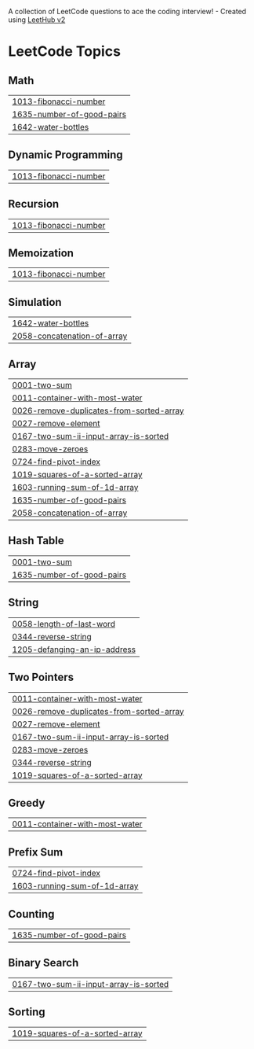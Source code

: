 A collection of LeetCode questions to ace the coding interview! - Created using [LeetHub v2](https://github.com/arunbhardwaj/LeetHub-2.0)
<!---LeetCode Topics Start-->
# LeetCode Topics
## Math
|  |
| ------- |
| [1013-fibonacci-number](https://github.com/Dhatri0612/DSA-2k25/tree/master/1013-fibonacci-number) |
| [1635-number-of-good-pairs](https://github.com/Dhatri0612/DSA-2k25/tree/master/1635-number-of-good-pairs) |
| [1642-water-bottles](https://github.com/Dhatri0612/DSA-2k25/tree/master/1642-water-bottles) |
## Dynamic Programming
|  |
| ------- |
| [1013-fibonacci-number](https://github.com/Dhatri0612/DSA-2k25/tree/master/1013-fibonacci-number) |
## Recursion
|  |
| ------- |
| [1013-fibonacci-number](https://github.com/Dhatri0612/DSA-2k25/tree/master/1013-fibonacci-number) |
## Memoization
|  |
| ------- |
| [1013-fibonacci-number](https://github.com/Dhatri0612/DSA-2k25/tree/master/1013-fibonacci-number) |
## Simulation
|  |
| ------- |
| [1642-water-bottles](https://github.com/Dhatri0612/DSA-2k25/tree/master/1642-water-bottles) |
| [2058-concatenation-of-array](https://github.com/Dhatri0612/DSA-2k25/tree/master/2058-concatenation-of-array) |
## Array
|  |
| ------- |
| [0001-two-sum](https://github.com/Dhatri0612/DSA-2k25/tree/master/0001-two-sum) |
| [0011-container-with-most-water](https://github.com/Dhatri0612/DSA-2k25/tree/master/0011-container-with-most-water) |
| [0026-remove-duplicates-from-sorted-array](https://github.com/Dhatri0612/DSA-2k25/tree/master/0026-remove-duplicates-from-sorted-array) |
| [0027-remove-element](https://github.com/Dhatri0612/DSA-2k25/tree/master/0027-remove-element) |
| [0167-two-sum-ii-input-array-is-sorted](https://github.com/Dhatri0612/DSA-2k25/tree/master/0167-two-sum-ii-input-array-is-sorted) |
| [0283-move-zeroes](https://github.com/Dhatri0612/DSA-2k25/tree/master/0283-move-zeroes) |
| [0724-find-pivot-index](https://github.com/Dhatri0612/DSA-2k25/tree/master/0724-find-pivot-index) |
| [1019-squares-of-a-sorted-array](https://github.com/Dhatri0612/DSA-2k25/tree/master/1019-squares-of-a-sorted-array) |
| [1603-running-sum-of-1d-array](https://github.com/Dhatri0612/DSA-2k25/tree/master/1603-running-sum-of-1d-array) |
| [1635-number-of-good-pairs](https://github.com/Dhatri0612/DSA-2k25/tree/master/1635-number-of-good-pairs) |
| [2058-concatenation-of-array](https://github.com/Dhatri0612/DSA-2k25/tree/master/2058-concatenation-of-array) |
## Hash Table
|  |
| ------- |
| [0001-two-sum](https://github.com/Dhatri0612/DSA-2k25/tree/master/0001-two-sum) |
| [1635-number-of-good-pairs](https://github.com/Dhatri0612/DSA-2k25/tree/master/1635-number-of-good-pairs) |
## String
|  |
| ------- |
| [0058-length-of-last-word](https://github.com/Dhatri0612/DSA-2k25/tree/master/0058-length-of-last-word) |
| [0344-reverse-string](https://github.com/Dhatri0612/DSA-2k25/tree/master/0344-reverse-string) |
| [1205-defanging-an-ip-address](https://github.com/Dhatri0612/DSA-2k25/tree/master/1205-defanging-an-ip-address) |
## Two Pointers
|  |
| ------- |
| [0011-container-with-most-water](https://github.com/Dhatri0612/DSA-2k25/tree/master/0011-container-with-most-water) |
| [0026-remove-duplicates-from-sorted-array](https://github.com/Dhatri0612/DSA-2k25/tree/master/0026-remove-duplicates-from-sorted-array) |
| [0027-remove-element](https://github.com/Dhatri0612/DSA-2k25/tree/master/0027-remove-element) |
| [0167-two-sum-ii-input-array-is-sorted](https://github.com/Dhatri0612/DSA-2k25/tree/master/0167-two-sum-ii-input-array-is-sorted) |
| [0283-move-zeroes](https://github.com/Dhatri0612/DSA-2k25/tree/master/0283-move-zeroes) |
| [0344-reverse-string](https://github.com/Dhatri0612/DSA-2k25/tree/master/0344-reverse-string) |
| [1019-squares-of-a-sorted-array](https://github.com/Dhatri0612/DSA-2k25/tree/master/1019-squares-of-a-sorted-array) |
## Greedy
|  |
| ------- |
| [0011-container-with-most-water](https://github.com/Dhatri0612/DSA-2k25/tree/master/0011-container-with-most-water) |
## Prefix Sum
|  |
| ------- |
| [0724-find-pivot-index](https://github.com/Dhatri0612/DSA-2k25/tree/master/0724-find-pivot-index) |
| [1603-running-sum-of-1d-array](https://github.com/Dhatri0612/DSA-2k25/tree/master/1603-running-sum-of-1d-array) |
## Counting
|  |
| ------- |
| [1635-number-of-good-pairs](https://github.com/Dhatri0612/DSA-2k25/tree/master/1635-number-of-good-pairs) |
## Binary Search
|  |
| ------- |
| [0167-two-sum-ii-input-array-is-sorted](https://github.com/Dhatri0612/DSA-2k25/tree/master/0167-two-sum-ii-input-array-is-sorted) |
## Sorting
|  |
| ------- |
| [1019-squares-of-a-sorted-array](https://github.com/Dhatri0612/DSA-2k25/tree/master/1019-squares-of-a-sorted-array) |
<!---LeetCode Topics End-->